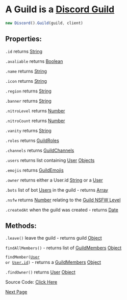 # A Guild is a [Discord Guild](https://discord.com/developers/docs/resources/guild)
```js
new Discord().Guild(guild, client)
```

## Properties: 

`.id` returns [String](https://javascript.info/types#string)

`.avaliable` returns [Boolean](https://javascript.info/types#boolean-logical-type)

`.name` returns [String](https://javascript.info/types#string)

`.icon` returns [String](https://javascript.info/types#string)

`.region` returns [String](https://javascript.info/types#string)

`.banner` returns [String](https://javascript.info/types#string)

`.nitroLevel` returns [Number](https://javascript.info/types#number)

`.nitroCount` returns [Number](https://javascript.info/types#number)

`.vanity` returns [String](https://javascript.info/types#string)

`.roles` returns [GuildRoles](https://github.com/discordjslib/discordjslib/blob/main/Documentation/Classes/GuildRoles.md)

`.channels` returns [GuildChannels](https://github.com/discordjslib/discordjslib/blob/main/Documentation/Classes/GuildRoles.md)

`.users` returns list containing [User](https://github.com/discordjslib/discordjslib/blob/main/Documentation/Classes/User.md) [Objects](https://javascript.info/object)

`.emojis` returns [GuildEmojis](https://github.com/discordjslib/discordjslib/blob/main/Documentation/Classes/Guild.md#GuildEmojis)

`.owner` returns either a User.id [String](https://javascript.info/types#string) or a [User](https://github.com/discordjslib/discordjslib/blob/main/Documentation/Classes/User.md)

`.bots` list of bot [Users](https://github.com/discordjslib/discordjslib/blob/main/Documentation/Classes/User.md) in the guild - returns [Array](https://javascript.info/array)

`.nsfw` returns [Number](https://javascript.info/types#number) relating to the [Guild NSFW Level](https://discord.com/developers/docs/resources/guild#guild-object-guild-nsfw-level)

`.createdAt` when the guild was created - returns [Date](https://javascript.info/date)



## Methods:

`.leave()` leave the guild - returns guild [Object](https://javascript.info/object)

`findAllMembers()` - returns list of [GuildMembers](https://github.com/discordjslib/discordjslib/blob/main/Documentation/Classes/GuildMember.md) [Object](https://javascript.info/object)

<code>findMember([User](https://github.com/discordjslib/discordjslib/blob/main/Documentation/Classes/User.md) or [User.id](https://javascript.info/types#string))</code> - returns a [GuildMembers](https://github.com/discordjslib/discordjslib/blob/main/Documentation/Classes/GuildMember.md) [Object](https://javascript.info/object)

`.findOwner()` returns [User](https://github.com/discordjslib/discordjslib/blob/main/Documentation/Classes/User.md) [Object](https://javascript.info/object)



Source Code: [Click Here](https://github.com/discordjslib/discordjslib/tree/main/lib/Classes/Guild/Guild.js)

[Next Page](https://github.com/discordjslib/discordjslib/blob/main/Documentation/Classes/GuildMember.md)
